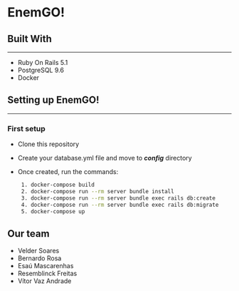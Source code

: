 ﻿# EnemGO!

## Built With

---

* Ruby On Rails 5.1
* PostgreSQL 9.6
* Docker

## Setting up EnemGO!

---

### First setup

* Clone this repository
* Create your database.yml file and move to **_config_** directory
* Once created, run the commands:

  ```sh
   1. docker-compose build
   2. docker-compose run --rm server bundle install
   3. docker-compose run --rm server bundle exec rails db:create
   4. docker-compose run --rm server bundle exec rails db:migrate
   5. docker-compose up
  ```

## Our team

* Velder Soares
* Bernardo Rosa
* Esaú Mascarenhas
* Resemblinck Freitas
* Vítor Vaz Andrade
